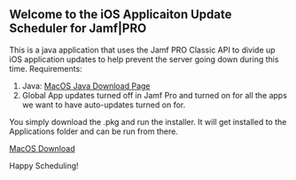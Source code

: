 ## Welcome to the iOS Applicaiton Update Scheduler for Jamf|PRO

This is a java application that uses the Jamf PRO Classic API to divide up iOS application updates to help prevent the server going down during this time.
Requirements:

 1. Java:  [MacOS Java Download Page](http://www.oracle.com/technetwork/java/javase/downloads/jdk8-downloads-2133151.html)
 2. Global App updates turned off in Jamf Pro and turned on for all the apps we want to have auto-updates turned on for. 
 
You simply download the .pkg and run the installer. It will get installed to the Applications folder and can be run from there.

[MacOS Download](App-Update-Scheduler.pkg)

Happy Scheduling! 
